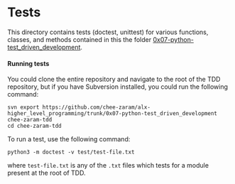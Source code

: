 # Tests

This directory contains tests (doctest, unittest) for various functions, classes,
and methods contained in this the folder [0x07-python-test_driven_development](https://github.com/chee-zaram/alx-higher_level_programming/tree/main/0x07-python-test_driven_development).

#### Running tests

You could clone the entire repository and navigate to the root of the TDD repository,
but if you have Subversion installed, you could run the following command:

```shell
svn export https://github.com/chee-zaram/alx-higher_level_programming/trunk/0x07-python-test_driven_development chee-zaram-tdd
cd chee-zaram-tdd
```

To run a test, use the following command:

```shell
python3 -m doctest -v test/test-file.txt
```

where `test-file.txt` is any of the `.txt` files which tests for a module present
at the root of TDD.
